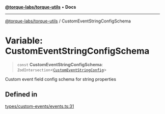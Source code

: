 [**@torque-labs/torque-utils**](../README.md) • **Docs**

***

[@torque-labs/torque-utils](../README.md) / CustomEventStringConfigSchema

# Variable: CustomEventStringConfigSchema

> `const` **CustomEventStringConfigSchema**: `ZodIntersection`\<[`CustomEventStringConfig`](../type-aliases/CustomEventStringConfig.md)\>

Custom event field config schema for string properties

## Defined in

[types/custom-events/events.ts:31](https://github.com/torque-labs/torque-utils/blob/a612e615fa21888d00ebb7bf70f9910fab4be80a/types/custom-events/events.ts#L31)

